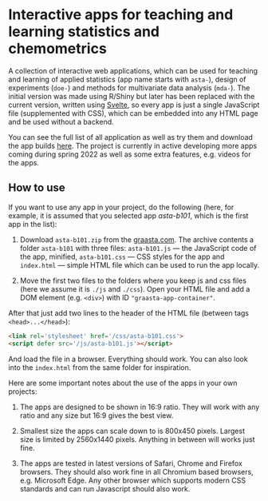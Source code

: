 # Interactive apps for teaching and learning statistics and chemometrics

A collection of interactive web applications, which can be used for teaching and learning of applied statistics (app name starts with `asta-`), design of experiments (`doe-`) and methods for multivariate data analysis (`mda-`). The initial version was made using R/Shiny but later has been replaced with the current version, written using [Svelte](https://svelte.dev), so every app is just a single JavaScript file (supplemented with CSS), which can be embedded into any HTML page and be used without a backend.

You can see the full list of all application as well as try them and download the app builds [here](https://graasta.com). The project is currently in active developing more apps coming during spring 2022 as well as some extra features, e.g. videos for the apps.

## How to use

If you want to use any app in your project, do the following (here, for example, it is assumed that you selected app *asta-b101*, which is the first app in the list):

1. Download `asta-b101.zip` from the [graasta.com](https://graasta.com). The archive contents a folder `asta-b101` with three files: `asta-b101.js` — the JavaScript code of the app, minified,
 `asta-b101.css` — CSS styles for the app and `index.html` — simple HTML file which can be used
 to run the app locally.

2. Move the first two files to the folders where you keep js and css files (here we assume it is `./js` and `./css`). Open your HTML file and add a DOM element (e.g. `<div>`) with ID `"graasta-app-container"`.

After that just add two lines to the header of the HTML file (between tags `<head>...</head>`):

```html
<link rel='stylesheet' href='/css/asta-b101.css'>
<script defer src='/js/asta-b101.js'></script>
```

And load the file in a browser. Everything should work. You can also look into the `index.html` from the same folder for inspiration.

Here are some important notes about the use of the apps in your own projects:

1. The apps are designed to be shown in 16:9 ratio. They will work with any ratio and any size but 16:9 gives the best view.

2. Smallest size the apps can scale down to is 800x450 pixels. Largest size is limited by 2560x1440 pixels. Anything in between will works just fine.

3. The apps are tested in latest versions of Safari, Chrome and Firefox browsers. They should also work fine in all Chromium based browsers, e.g. Microsoft Edge. Any other browser which supports modern CSS standards and can run Javascript should also work.





